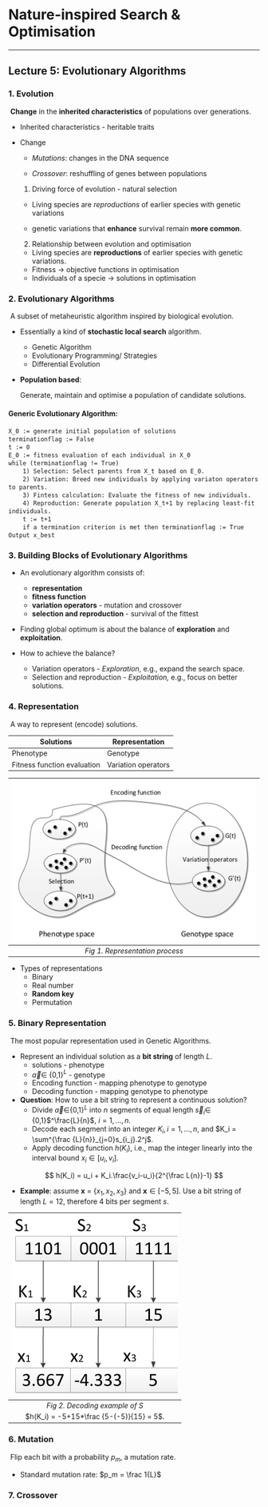 # Nature-inspired Search & Optimisation

---

## Lecture 5: Evolutionary Algorithms



### 1. Evolution

​		**Change** in the **inherited characteristics** of  populations over generations.

 - Inherited characteristics - heritable traits

 - Change

    - *Mutations*: changes in the DNA sequence

    - *Crossover*: reshuffling of genes between populations

      

   1) Driving force of evolution - natural selection

    - Living species are *reproductions* of earlier species with genetic variations

    - genetic variations that **enhance** survival remain **more common**. 

      

   2) Relationship between evolution and optimisation

   - Living species are **reproductions** of earlier species with genetic variations.
   - Fitness $\rightarrow$ objective functions in optimisation
   - Individuals of a specie $\rightarrow$ solutions in optimisation



### 2. Evolutionary Algorithms

​	A subset of metaheuristic algorithm inspired by biological evolution.

- Essentially a kind of **stochastic local search** algorithm.
  - Genetic Algorithm
  - Evolutionary Programming/ Strategies
  - Differential Evolution

- **Population based**: 

  Generate, maintain and optimise a population of candidate solutions.



#### Generic Evolutionary Algorithm:

```pseudocode
X_0 := generate initial population of solutions
terminationflag := False
t := 0
E_0 := fitness evaluation of each individual in X_0
while (terminationflag != True)
	1) Selection: Select parents from X_t based on E_0.
	2) Variation: Breed new individuals by applying variaton operators to parents.
	3) Fintess calculation: Evaluate the fitness of new individuals.
	4) Reproduction: Generate population X_t+1 by replacing least-fit individuals.
	t := t+1
	if a termination criterion is met then terminationflag := True
Output x_best
```



### 3. Building Blocks of Evolutionary Algorithms

- An evolutionary algorithm consists of:
  - **representation**
  - **fitness function**
  - **variation operators** - mutation and crossover
  - **selection and reproduction** - survival of the fittest

- Finding global optimum is about the balance of **exploration** and **exploitation**.
- How to achieve the balance?
  - Variation operators - *Exploration*, e.g., expand the search space.
  - Selection and reproduction - *Exploitation,* e.g., focus on better solutions.



### 4. Representation

​	A way to represent (encode) solutions.

| Solutions                   | Representation      |
| --------------------------- | ------------------- |
| Phenotype                   | Genotype            |
| Fitness function evaluation | Variation operators |

| <img src="NISO_Lecture 5.assets/Screenshot from 2020-02-11 15-31-47.png" alt="Screenshot from 2020-02-11 15-31-47" style="zoom:50%;" /> |
| :----------------------------------------------------------: |
|               *Fig 1. Representation process*                |

- Types of representations
  - Binary
  - Real number
  - **Random key**
  - Permutation



### 5. Binary Representation

​	The most popular representation used in Genetic Algorithms.

- Represent an individual solution as a **bit string** of length $L$.
  - solutions - phenotype
  - $\vec a \in$ {0,1}$^L$ - genotype
  - Encoding function - mapping phenotype to genotype
  - Decoding function - mapping genotype to phenotype
- **Question**: How to use a bit string to represent a continuous solution?
  - Divide $\vec a \in${0,1}$^L$ into $n$ segments of equal length $\vec s_i \in$ {0,1}$^\frac{L}{n}$, $i = 1, ..., n$.
  - Decode each segment into an integer $K_i, i=1,..., n$, and $K_i = \sum^{\frac {L}{n}}_{j=0}s_{i_j}.2^j$.
  - Apply decoding function $h(K_i)$, i.e., map the integer linearly into the interval bound $x_i \in [u_i, v_i]$.

$$
h(K_i) = u_i + K_i.\frac{v_i-u_i}{2^{\frac L{n}}-1}
$$

- **Example**: assume $\mathbf x$ = {$x_1, x_2, x_3$}  and $\mathbf x \in [-5,5]$. Use a bit string of length $L =12$, therefore 4 bits per segment $s$. 

| <img src="NISO_Lecture 5.assets/Screenshot from 2020-02-11 16-06-02.png" alt="Screenshot from 2020-02-11 16-06-02" style="zoom:50%;" /> |
| :----------------------------------------------------------: |
|                *Fig 2. Decoding example of S*                |
|           $h(K_i) = -5+15*\frac {5-(-5)}{15} = 5$.           |



### 6. Mutation

​	Flip each bit with a probability $p_m$, a mutation rate.

- Standard mutation rate: $p_m = \frac 1{L}$

### 7. Crossover

